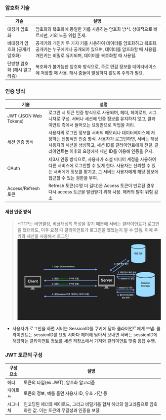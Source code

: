 ### 암호화 기술

| 기술                            | 설명                                                                                                                                                                                       |
| ------------------------------- | ------------------------------------------------------------------------------------------------------------------------------------------------------------------------------------------ |
| 대칭키 암호화                   | 암호화와 복호화에 동일한 키를 사용하는 암호화 방식. 상대적으로 빠르지만, 키의 노출 위험 존재.                                                                                              |
| 비대칭키 암호화 (공개키 암호화) | 공개키와 개인키 두 가지 키를 사용하여 데이터를 암호화하고 복호화. 공개키는 누구에게나 공개되어 있으며, 데이터를 암호화할 때 사용됨. 개인키는 비밀로 유지되며, 데이터를 복호화할 때 사용됨. |
| 단방향 암호화 (해시 알고리즘)   | 복호화가 불가능한 암호화 방식으로, 주로 민감 정보를 데이터베이스에 저장할 때 사용. 해시 충돌이 발생하지 않도록 주의가 필요.                                                                |

### 인증 방식

| 기술                  | 설명                                                                                                                                                                                                                                    |
| --------------------- | --------------------------------------------------------------------------------------------------------------------------------------------------------------------------------------------------------------------------------------- |
| JWT (JSON Web Tokens) | 로그인 시 토큰 인증 방식으로 사용되며, 헤더, 페이로드, 시그니처로 구성. 서버나 세션에 인증 정보를 유지하지 않고, 클라이언트 측에서 들어오는 요청만으로 작업을 처리.                                                                     |
| 세션 인증 방식        | 사용자의 로그인 정보를 서버의 메모리나 데이터베이스에 저장하는 전통적인 인증 방식. 사용자가 로그인하면, 서버는 해당 사용자의 세션을 생성하고, 세션 ID를 클라이언트에게 전달. 클라이언트는 이후의 요청에서 세션 ID를 이용해 인증을 유지. |
| OAuth                 | 제3자 인증 방식으로, 사용자가 소셜 미디어 계정을 사용하여 다른 서비스에 로그인할 수 있게 한다. 사용자는 신뢰할 수 있는 서버에게 정보를 맡기고, 그 서버는 사용자에게 해당 정보에 접근할 수 있는 권한을 부여.                             |
| Access/Refresh 토큰   | Refresh 토큰(수명 더 길다)은 Access 토큰이 만료된 경우 다시 access 토큰을 발급받기 위해 사용. 해커의 탈취 위험 감소                                                                                                                     |

#### 세션 인증 방식

> HTTP는 비연결성, 비상태성의 특성을 갖기 때문에 서버는 클라이언트가 로그인을 했더라도, 이후 요청 때 클라이언트가 로그인을 했었는지 알 수 없음. 이에 쿠키와 세션을 사용해서 로그인
> ![alt text](img/쿠키와세션사용한로그인.png)

- 사용자가 로그인을 하면 서버는 SessionID를 쿠키에 담아 클라이언트에게 보냄. 클라이언트는 sessionID를 요청 시마다 헤더에 담아서 보내면 서버는 sessionID에 해당하는 클라이언트 정보를 세션 저장소에서 가져와 클라이언트 맞춤 응답 수행.

### JWT 토큰의 구성

| 구성 요소 | 설명                                                                                                              |
| --------- | ----------------------------------------------------------------------------------------------------------------- |
| 헤더      | 토큰의 타입(ex JWT), 암호화 알고리즘                                                                              |
| 페이로드  | 토큰의 정보, 예를 들면 사용자 ID, 유효 기간 등                                                                    |
| 시그니처  | 인코딩된 헤더와 페이로드, 그리고 비밀키를 합쳐 헤더의 알고리즘으로 암호화한 값. 이는 토큰의 무결성과 인증을 보장. |
